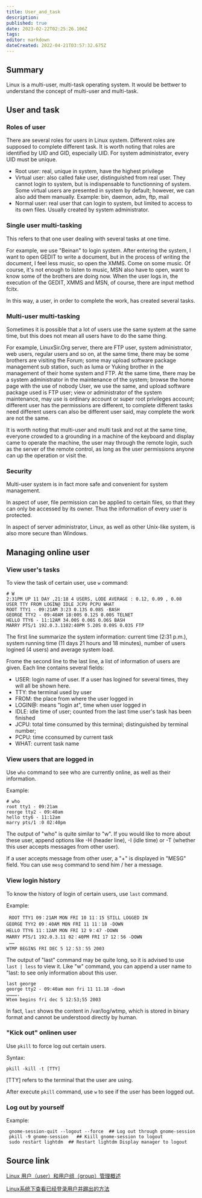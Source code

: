 ```yaml
---
title: User_and_task
description: 
published: true
date: 2023-02-22T02:25:26.106Z
tags: 
editor: markdown
dateCreated: 2022-04-21T03:57:32.675Z
---
```


## Summary

Linux is a multi-user, multi-task operating system. It would be bettwer to understand the concept of multi-user and multi-task.

## User and task

### Roles of user

There are several roles for users in Linux system. Different roles are supposed to complete different task. It is worth noting that roles are identified by UID and GID, especially UID. For system administrator, every UID must be unique.

* Root user: real, unique in system, have the highest privilege
* Virtual user: also called fake user, distinguished from real user. They cannot login to system, but is indispensable to functionning of system.  Some virtual users are presented in system by default; however, we can also add them manually. Example: bin, daemon, adm, ftp, mail
* Normal user: real user that can login to system, but limited to access to its own files. Usually created by system administrator.

### Single user multi-tasking

This refers to that one user dealing with several tasks at one time.

For example, we use "Beinan" to login system. After entering the system, I want to open GEDIT to write a document, but in the process of writing the document, I feel less music, so open the XMMS. Come on some music. Of course, it's not enough to listen to music, MSN also have to open, want to know some of the brothers are doing now. When the user logs in, the execution of the GEDIT, XMMS and MSN, of course, there are input method fcitx.

In this way, a user, in order to complete the work, has created several tasks.

### Multi-user multi-tasking

Sometimes it is possible that a lot of users use the same system at the same time, but this does not mean all users have to do the same thing.

For example, LinuxSir.Org server, there are FTP user, system administrator, web users, regular users and so on, at the same time, there may be some brothers are visiting the Forum; some may upload software package management sub station, such as luma or Yuking brother in the management of their home system and FTP. At the same time, there may be a system administrator in the maintenance of the system; browse the home page with the use of nobody
User, we use the same, and upload software package used is FTP user; view or administrator of the system maintenance, may use is ordinary account or super root privileges account; different user has the permissions are different, to complete different tasks need different users can also be different user said, may complete the work are not the same.

It is worth noting that multi-user and multi task and not at the same time, everyone crowded to a grounding in a machine of the keyboard and display came to operate the machine, the user may through the remote login, such as the server of the remote control, as long as the user permissions anyone can up the operation or visit the.

### Security

Multi-user system is in fact more safe and convenient for system management.

In aspect of user, file permission can be applied to certain files, so that they can only be accessed by its owner. Thus the information of every user is protected.

In aspect of server administrator, Linux, as well as other Unix-like system, is also more secure than Windows.

## Managing online user

### View user's tasks

To view the task of certain user, use `w` command:

    # W
    2:31PM UP 11 DAY ,21:18 4 USERS, LODE AVERAGE : 0.12, 0.09 , 0.08
    USER TTY FROM LOGIN@ IDLE JCPU PCPU WHAT
    ROOT TTY1 - 09:21AM 3:23 0.13S 0.08S -BASH
    GEORGE TTY2 - 09:40AM 18:00S 0.12S 0.00S TELNET
    HELLO TTY6 - 11:12AM 34.00S 0.06S 0.O6S BASH
    MARRY PTS/1 192.0.3.1102:40PM 5.20S 0.09S 0.03S FTP

The first line summarize the system information: current time (2:31 p.m.), system running time (11 days 21 hours and 18 minutes), number of users logined (4 users) and average system load.

Frome the second line to the last line, a list of information of users are given. Each line contains several fields:

* USER: login name of user. If a user has logined for several times, they will all be shown here.
* TTY: the terminal used by user
* FROM: the place from where the user logged in
* LOGIN@: means "login at", time when user logged in
* IDLE: idle time of user; counted from the last time user's task has been finished
* JCPU: total time consumed by this terminal; distinguished by terminal number;
* PCPU: time cconsumed by current task
* WHAT: current task name

### View users that are logged in

Use `who` command to see who are currently online, as well as their information.

Example:

    # who
    root tty1 - 09:21am
    reorge tty2 - 09:40am
    hello tty6 - 11:12am
    marry pts/1 :0 02:40pm

The output of "who" is quite similar to "w". If you would like to more about these user, append options like -H (header line), -I (idle time) or -T (whether this user accepts messages from other user).

If  a user accepts message from other user, a "+" is displayed in "MESG" field. You can use `mesg` command to send him / her a message.

### View login history

To know the history of login of certain users, use `last` command.

Example:

     ROOT TTY1 09：21AM MON FRI 10 11：15 STILL LOGGED IN
    GEORGE TYY2 09：40AM MON FRI 11 11：18 -DOWN
    HELLO TTY6 11：12AM MON FRI 12 9：47 -DOWN
    MARRY PTS/1 192.0.3.11 02：40PM FRI 17 12：56 -DOWN
     ……
    WTMP BEGINS FRI DEC 5 12：53：55 2003

The output of "last" command may be quite long, so it is advised to use `last | less` to view it. Like "w" command, you can append a user name to "last: to see only information about this user.

    last george
    george tty2 - 09:40am mon fri 11 11.18 -down
    ………….
    Wtem begins fri dec 5 12:53;55 2003

In fact, `last` shows the content in /var/log/wtmp, which is stored in binary format and cannot be understood directly by human.

### "Kick out" onlinen user

Use `pkill` to force log out certain users.

Syntax:

    pkill -kill -t [TTY]

[TTY] refers to the terminal that the user are using.

After execute `pkill` command, use `w` to see if the user has been logged out.

### Log out by yourself

Example:

     gnome-session-quit --logout --force  ## Log out through gnome-session
     pkill -9 gnome-session   ## Kiill gnome-session to logout
     sudo restart lightdm  ## Restart lightdm Display manager to logout

## Source link

[Linux 用户（user）和用户组（group）管理概述](http://linux.chinaunix.net/techdoc/system/2006/03/24/929728.shtml)

[Linux系统下查看已经登录用户并踢出的方法](http://tech.ccidnet.com/art/302/20061121/956303_1.html)
